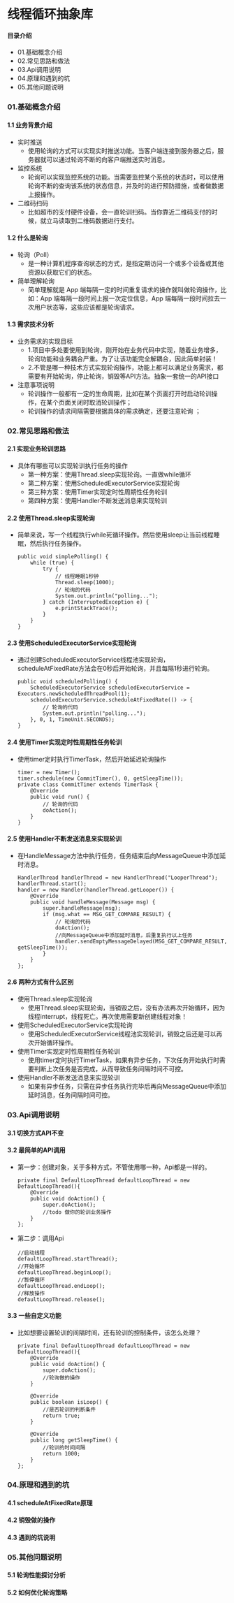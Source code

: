 # 线程循环抽象库
#### 目录介绍
- 01.基础概念介绍
- 02.常见思路和做法
- 03.Api调用说明
- 04.原理和遇到的坑
- 05.其他问题说明



### 01.基础概念介绍
#### 1.1 业务背景介绍
- 实时推送
    - 使用轮询的方式可以实现实时推送功能。当客户端连接到服务器之后，服务器就可以通过轮询不断的向客户端推送实时消息。
- 监控系统
    - 轮询可以实现监控系统的功能。当需要监控某个系统的状态时，可以使用轮询不断的查询该系统的状态信息，并及时的进行预防措施，或者做数据上报操作。
- 二维码扫码
    - 比如超市的支付硬件设备，会一直轮训扫码。当你靠近二维码支付的时候，就立马读取到二维码数据进行支付。



#### 1.2 什么是轮询
- 轮询（Poll）
    - 是一种计算机程序查询状态的方式，是指定期访问一个或多个设备或其他资源以获取它们的状态。
- 简单理解轮询
    - 简单理解就是 App 端每隔一定的时间重复请求的操作就叫做轮询操作，比如：App 端每隔一段时间上报一次定位信息，App 端每隔一段时间拉去一次用户状态等，这些应该都是轮询请求。


#### 1.3 需求技术分析
- 业务需求的实现目标
    - 1.项目中多处要使用到轮询，刚开始在业务代码中实现，随着业务增多，轮询功能和业务耦合严重。为了让该功能完全解耦合，因此简单封装！
    - 2.不管是哪一种技术方式实现轮询操作，功能上都可以满足业务需求，都需要有开始轮询，停止轮询，销毁等API方法。抽象一套统一的API接口
- 注意事项说明
    - 轮训操作一般都有一定的生命周期，比如在某个页面打开时启动轮训操作，在某个页面关闭时取消轮训操作；
    - 轮训操作的请求间隔需要根据具体的需求确定，还要注意轮询 ；




### 02.常见思路和做法
#### 2.1 实现业务轮训思路
- 具体有哪些可以实现轮训执行任务的操作
    - 第一种方案：使用Thread.sleep实现轮询。一直做while循环
    - 第二种方案：使用ScheduledExecutorService实现轮询
    - 第三种方案：使用Timer实现定时性周期性任务轮训
    - 第四种方案：使用Handler不断发送消息来实现轮训


#### 2.2 使用Thread.sleep实现轮询
- 简单来说，写一个线程执行while死循环操作。然后使用sleep让当前线程睡眠，然后执行任务操作。
    ```
    public void simplePolling() {
        while (true) {
            try {
                // 线程睡眠1秒钟
                Thread.sleep(1000);
                // 轮询的代码
                System.out.println("polling...");
            } catch (InterruptedException e) {
                e.printStackTrace();
            }
        }
    }
    ```


#### 2.3 使用ScheduledExecutorService实现轮询
- 通过创建ScheduledExecutorService线程池实现轮询，scheduleAtFixedRate方法会在0秒后开始轮询，并且每隔1秒进行轮询。
    ```
    public void scheduledPolling() {
        ScheduledExecutorService scheduledExecutorService = Executors.newScheduledThreadPool(1);
        scheduledExecutorService.scheduleAtFixedRate(() -> {
            // 轮询的代码
            System.out.println("polling...");
        }, 0, 1, TimeUnit.SECONDS);
    }
    ```


#### 2.4 使用Timer实现定时性周期性任务轮训
- 使用timer定时执行TimerTask，然后开始延迟轮询操作
    ```
    timer = new Timer();
    timer.schedule(new CommitTimer(), 0, getSleepTime());
    private class CommitTimer extends TimerTask {
        @Override
        public void run() {
            // 轮询的代码
            doAction();
        }
    }
    ```



#### 2.5 使用Handler不断发送消息来实现轮训
- 在HandleMessage方法中执行任务，任务结束后向MessageQueue中添加延时消息。
    ```
    HandlerThread handlerThread = new HandlerThread("LooperThread");
    handlerThread.start();
    handler = new Handler(handlerThread.getLooper()) {
        @Override
        public void handleMessage(Message msg) {
            super.handleMessage(msg);
            if (msg.what == MSG_GET_COMPARE_RESULT) {
                // 轮询的代码
                doAction();
                //向MessageQueue中添加延时消息，后重复执行以上任务
                handler.sendEmptyMessageDelayed(MSG_GET_COMPARE_RESULT, getSleepTime());
            }
        }
    };
    ```


#### 2.6 两种方式有什么区别
- 使用Thread.sleep实现轮询
    - 使用Thread.sleep实现轮询，当销毁之后，没有办法再次开始循环，因为线程interrupt，线程死亡。再次使用需要新创建线程对象！
- 使用ScheduledExecutorService实现轮询
    - 使用ScheduledExecutorService线程池实现轮训，销毁之后还是可以再次开始循环操作。
- 使用Timer实现定时性周期性任务轮训
    - 使用timer定时执行TimerTask，如果有异步任务，下次任务开始执行时需要判断上次任务是否完成，从而导致任务间隔时间不可控。
- 使用Handler不断发送消息来实现轮训
    - 如果有异步任务，只需在异步任务执行完毕后再向MessageQueue中添加延时消息，任务间隔时间可控。





### 03.Api调用说明
#### 3.1 切换方式API不变


#### 3.2 最简单的API调用
- 第一步：创建对象，关于多种方式，不管使用哪一种，Api都是一样的。
    ```
    private final DefaultLoopThread defaultLoopThread = new DefaultLoopThread(){
        @Override
        public void doAction() {
            super.doAction();
            //todo 做你的轮训业务操作
        }
    };
    ```
- 第二步：调用Api
    ```
    //启动线程
    defaultLoopThread.startThread();
    //开始循环
    defaultLoopThread.beginLoop();
    //暂停循环
    defaultLoopThread.endLoop();
    //释放操作
    defaultLoopThread.release();
    ```


#### 3.3 一些自定义功能
- 比如想要设置轮训的间隔时间，还有轮训的控制条件，该怎么处理？
    ```
    private final DefaultLoopThread defaultLoopThread = new DefaultLoopThread(){
        @Override
        public void doAction() {
            super.doAction();
            //轮询做的操作
        }

        @Override
        public boolean isLoop() {
            //是否轮训的判断条件
            return true;
        }

        @Override
        public long getSleepTime() {
            //轮训的时间间隔
            return 1000;
        }
    };
    ```



### 04.原理和遇到的坑
#### 4.1 scheduleAtFixedRate原理



#### 4.2 销毁做的操作



#### 4.3 遇到的坑说明


### 05.其他问题说明
#### 5.1 轮询性能探讨分析


#### 5.2 如何优化轮询策略







